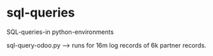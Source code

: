 # sql-queries
SQL-queries-in python-environments

sql-query-odoo.py --> runs for 16m log records of 6k partner records.
